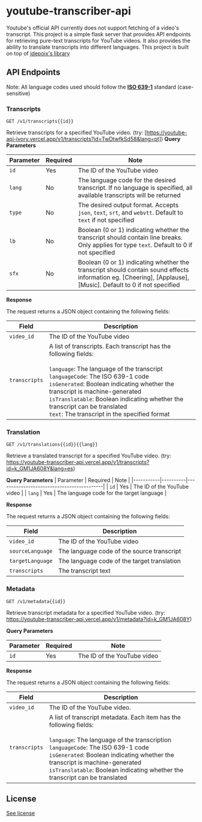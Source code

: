 # youtube-transcriber-api

Youtube's official API currently does not support fetching of a video's transcript. This project is a simple flask server that provides API endpoints for retrieving pure-text transcripts for YouTube videos. It also provides the ability to translate transcripts into different languages. This project is built on top of [jdepoix's library](https://github.com/jdepoix/youtube-transcript-api)

## API Endpoints

Note: All language codes used should follow the **[ISO 639-1](https://www.w3schools.com/tags/ref_language_codes.asp)** standard (case-sensitive)

### Transcripts

```
GET /v1/transcripts{{id}}
```

Retrieve transcripts for a specified YouTube video.
(try: [https://youtube-api-ivory.vercel.app/v1/transcripts?id=TwDtwfkSd58&lang=pt])
**Query Parameters**

| Parameter | Required | Note                                                                                                                                                                 |
| --------- | -------- | -------------------------------------------------------------------------------------------------------------------------------------------------------------------- |
| `id`      | Yes      | The ID of the YouTube video                                                                                                                                          |
| `lang`    | No       | The language code for the desired transcript. If no language is specified, all available transcripts will be returned                                                |
| `type`    | No       | The desired output format. Accepts `json`, `text`, `srt`, and `webvtt`. Default to `text` if not specified                                                           |
| `lb`      | No       | Boolean (0 or 1) indicating whether the transcript should contain line breaks. Only applies for type `text`. Default to 0 if not specified                           |
| `sfx`     | No       | Boolean (0 or 1) indicating whether the transcript should contain sound effects information eg. \[Cheering\], \[Applause\], \[Music\]. Default to 0 if not specified |

**Response**

The request returns a JSON object containing the following fields:

| Field         | Description                                                                                                                                                                                                                                                                                                                                                                   |
| ------------- | ----------------------------------------------------------------------------------------------------------------------------------------------------------------------------------------------------------------------------------------------------------------------------------------------------------------------------------------------------------------------------- |
| `video_id`    | The ID of the YouTube video                                                                                                                                                                                                                                                                                                                                                   |
| `transcripts` | A list of transcripts. Each transcript has the following fields:<br><br>`language`: The language of the transcript<br>`languageCode`: The ISO 639-1 code<br>`isGenerated`: Boolean indicating whether the transcript is machine-generated <br>`isTranslatable`: Boolean indicating whether the transcript can be translated<br>`text`: The transcript in the specified format |

### Translation

```
GET /v1/translations{{id}}{{lang}}
```

Retrieve a translated transcript for a specified YouTube video.
(try: https://youtube-transcriber-api.vercel.app/v1/transcripts?id=k_GM1JA608Y&lang=es)

**Query Parameters**
| Parameter | Required | Note |
|-----------|----------|-------------------------------------------|
| `id` | Yes | The ID of the YouTube video |
| `lang` | Yes | The language code for the target language |

**Response**

The request returns a JSON object containing the following fields:

| Field            | Description                                 |
| ---------------- | ------------------------------------------- |
| `video_id`       | The ID of the YouTube video                 |
| `sourceLanguage` | The language code of the source transcript  |
| `targetLanguage` | The language code of the target translation |
| `transcripts`    | The transcript text                         |

### Metadata

```
GET /v1/metadata{{id}}
```

Retrieve transcript metadata for a specified YouTube video.
(try: https://youtube-transcriber-api.vercel.app/v1/metadata?id=k_GM1JA608Y)

**Query Parameters**

| Parameter | Required | Note                        |
| --------- | -------- | --------------------------- |
| `id`      | Yes      | The ID of the YouTube video |

**Response**

The request returns a JSON object containing the following fields:

| Field         | Description                                                                                                                                                                                                                                                                                                                      |
| ------------- | -------------------------------------------------------------------------------------------------------------------------------------------------------------------------------------------------------------------------------------------------------------------------------------------------------------------------------- |
| `video_id`    | The ID of the YouTube video.                                                                                                                                                                                                                                                                                                     |
| `transcripts` | A list of transcript metadata. Each item has the following fields:<br><br>`language`: The language of the transcription<br>`languageCode`: The ISO 639-1 code<br>`isGenerated`: Boolean indicating whether the transcript is machine-generated <br>`isTranslatable`: Boolean indicating whether the transcript can be translated |


## License

[See license](https://github.com/mongj/youtube-transcriber-api/blob/main/LICENSE)
